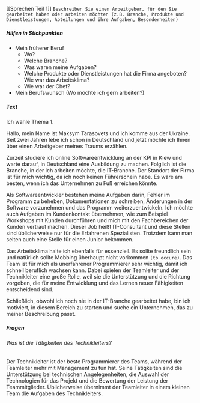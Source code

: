 [[Sprechen Teil 1]]
`Beschreiben Sie einen Arbeitgeber, für den Sie gearbeitet haben oder arbeiten möchten (z.B. Branche, Produkte und Dienstleistungen, Abteilungen und ihre Aufgaben, Besonderheiten)`
##### Hilfen in Stichpunkten
- Mein früherer Beruf
	- Wo? 
	- Welche Branche? 
	- Was waren meine Aufgaben? 
	- Welche Produkte oder Dienstleistungen hat die Firma angeboten? Wie war das Arbeitsklima?
	- Wie war der Chef?
- Mein Berufswunsch (Wo möchte ich gern arbeiten?)
##### Text
Ich wähle Thema 1.

Hallo, mein Name ist Maksym Tarasovets und ich komme aus der Ukraine. Seit zwei Jahren lebe ich schon in Deutschland und jetzt möchte ich Ihnen über einen Arbeitgeber meines Traums erzählen.

Zurzeit studiere ich online Softwareentwicklung an der KPI in Kiew und warte darauf, in Deutschland eine Ausbildung zu machen. Folglich ist die Branche, in der ich arbeiten möchte, die IT-Branche. Der Standort der Firma ist für mich wichtig, da ich noch keinen Führerschein habe. Es wäre am besten, wenn ich das Unternehmen zu Fuß erreichen könnte.

Als Softwareentwickler bestehen meine Aufgaben darin, Fehler im Programm zu beheben, Dokumentationen zu schreiben, Änderungen in der Software vorzunehmen und das Programm weiterzuentwickeln. Ich möchte auch Aufgaben im Kundenkontakt übernehmen, wie zum Beispiel Workshops mit Kunden durchführen und mich mit den Fachbereichen der Kunden vertraut machen. Dieser Job heißt IT-Consultant und diese Stellen sind üblicherweise nur für die Erfahrenen Spezialisten. Trotzdem kann man selten auch eine Stelle für einen Junior bekommen.

Das Arbeitsklima halte ich ebenfalls für essenziell. Es sollte freundlich sein und natürlich sollte Mobbing überhaupt nicht vorkommen `(to occure)`. Das Team ist für mich als unerfahrener Programmierer sehr wichtig, damit ich schnell beruflich wachsen kann. Dabei spielen der Teamleiter und der Technikleiter eine große Rolle, weil sie die Unterstützung und die Richtung vorgeben, die für meine Entwicklung und das Lernen neuer Fähigkeiten entscheidend sind.

Schließlich, obwohl ich noch nie in der IT-Branche gearbeitet habe, bin ich motiviert, in diesem Bereich zu starten und suche ein Unternehmen, das zu meiner Beschreibung passt.
##### Fragen
###### Was ist die Tätigkeiten des Technikleiters?
Der Technikleiter ist der beste Programmierer des Teams, während der Teamleiter mehr mit Management zu tun hat. Seine Tätigkeiten sind die Unterstützung bei technischen Angelegenheiten, die Auswahl der Technologien für das Projekt und die Bewertung der Leistung der Teammitglieder. Üblicherweise übernimmt der Teamleiter in einem kleinen Team die Aufgaben des Technikleiters.
